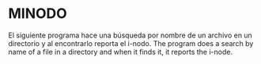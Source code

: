 # MINODO
El siguiente programa hace una búsqueda por nombre de un archivo en un directorio y al encontrarlo reporta el i-nodo.
The program does a search by name of a file in a directory and when it finds it, it reports the i-node.
